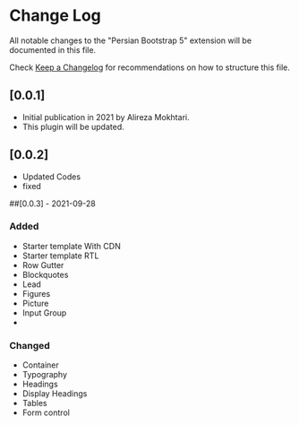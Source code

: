 # Change Log

All notable changes to the "Persian Bootstrap 5" extension will be documented in this file.

Check [Keep a Changelog](http://keepachangelog.com/) for recommendations on how to structure this file.

## [0.0.1]

- Initial publication in 2021 by Alireza Mokhtari.
- This plugin will be updated.


## [0.0.2]
- Updated Codes
- fixed

##[0.0.3] - 2021-09-28
### Added

- Starter template With CDN
- Starter template RTL
- Row Gutter
- Blockquotes
- Lead
- Figures
- Picture
- Input Group
- 
### Changed 

- Container
- Typography 
- Headings
- Display Headings
- Tables
- Form control

